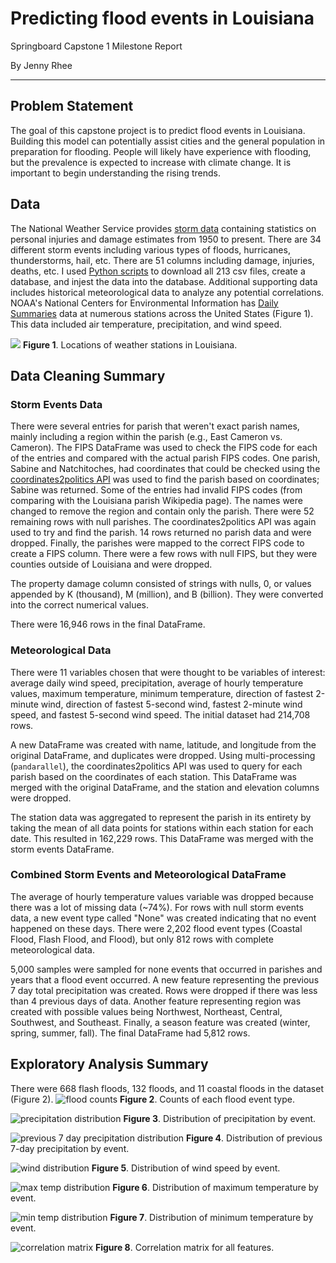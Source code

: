 # Predicting flood events in Louisiana

Springboard Capstone 1 Milestone Report

By Jenny Rhee

---

## Problem Statement

The goal of this capstone project is to predict flood events in Louisiana. Building this model can potentially assist cities and the general population in preparation for flooding. People will likely have experience with flooding, but the prevalence is expected to increase with climate change. It is important to begin understanding the rising trends.

## Data

The National Weather Service provides [storm data](https://catalog.data.gov/dataset/ncdc-storm-events-database) containing statistics on personal injuries and damage estimates from 1950 to present. There are 34 different storm events including various types of floods, hurricanes, thunderstorms, hail, etc. There are 51 columns including damage, injuries, deaths, etc. I used [Python scripts](https://github.com/jennyrhee/storm-events/tree/master/src/preparation) to download all 213 csv files, create a database, and injest the data into the database. Additional supporting data includes historical meteorological data to analyze any potential correlations. NOAA's National Centers for Environmental Information has [Daily Summaries](https://www.ncdc.noaa.gov/cdo-web/datatools/findstation/) data at numerous stations across the United States (Figure 1). This data included air temperature, precipitation, and wind speed.

![](img/stations.png)
**Figure 1**. Locations of weather stations in Louisiana.

## Data Cleaning Summary

### Storm Events Data

There were several entries for parish that weren't exact parish names, mainly including a region within the parish (e.g., East Cameron vs. Cameron). The FIPS DataFrame was used to check the FIPS code for each of the entries and compared with the actual parish FIPS codes. One parish, Sabine and Natchitoches, had coordinates that could be checked using the [coordinates2politics API](http://www.datasciencetoolkit.org/coordinates2politics/) was used to find the parish based on coordinates; Sabine was returned. Some of the entries had invalid FIPS codes (from comparing with the Louisiana parish Wikipedia page). The names were changed to remove the region and contain only the parish. There were 52 remaining rows with null parishes. The coordinates2politics API was again used to try and find the parish. 14 rows returned no parish data and were dropped. Finally, the parishes were mapped to the correct FIPS code to create a FIPS column. There were a few rows with null FIPS, but they were counties outside of Louisiana and were dropped.

The property damage column consisted of strings with nulls, 0, or values appended by K (thousand), M (million), and B (billion). They were converted into the correct numerical values.

There were 16,946 rows in the final DataFrame.

### Meteorological Data

There were 11 variables chosen that were thought to be variables of interest: average daily wind speed, precipitation, average of hourly temperature values, maximum temperature, minimum temperature, direction of fastest 2-minute wind, direction of fastest 5-second wind, fastest 2-minute wind speed, and fastest 5-second wind speed. The initial dataset had 214,708 rows.

A new DataFrame was created with name, latitude, and longitude from the original DataFrame, and duplicates were dropped. Using multi-processing (`pandarallel`), the coordinates2politics API was used to query for each parish based on the coordinates of each station. This DataFrame was merged with the original DataFrame, and the station and elevation columns were dropped.

The station data was aggregated to represent the parish in its entirety by taking the mean of all data points for stations within each station for each date. This resulted in 162,229 rows. This DataFrame was merged with the storm events DataFrame.

### Combined Storm Events and Meteorological DataFrame

The average of hourly temperature values variable was dropped because there was a lot of missing data (~74%). For rows with null storm events data, a new event type called "None" was created indicating that no event happened on these days. There were 2,202 flood event types (Coastal Flood, Flash Flood, and Flood), but only 812 rows with complete meteorological data.

5,000 samples were sampled for none events that occurred in parishes and years that a flood event occurred. A new feature representing the previous 7 day total precipitation was created. Rows were dropped if there was less than 4 previous days of data. Another feature representing region was created with possible values being Northwest, Northeast, Central, Southwest, and Southeast. Finally, a season feature was created (winter, spring, summer, fall). The final DataFrame had 5,812 rows.

## Exploratory Analysis Summary

There were 668 flash floods, 132 floods, and 11 coastal floods in the dataset (Figure 2).
![flood counts](img/flood_counts.png)
**Figure 2**. Counts of each flood event type.

![precipitation distribution](img/precip_box.png)
**Figure 3**. Distribution of precipitation by event.

![previous 7 day precipitation distribution](img/precip_7d_box.png)
**Figure 4**. Distribution of previous 7-day precipitation by event.

![wind distribution](img/wind.png)
**Figure 5**. Distribution of wind speed by event.

![max temp distribution](img/max_temp.png)
**Figure 6**. Distribution of maximum temperature by event.

![min temp distribution](img/min_temp.png)
**Figure 7**. Distribution of minimum temperature by event.

![correlation matrix](img/corr_matrix.png)
**Figure 8**. Correlation matrix for all features.
